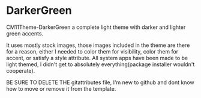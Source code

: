 DarkerGreen
===========

CM11Theme-DarkerGreen a complete light theme with darker and lighter green accents.

It uses mostly stock images, those images included in the theme are there for a reason, either I needed to color them for visibility, color them for accent, or satisfy a style attribute.
All system apps have been made to be light themed, I didn't get to absolutely everything(package installer wouldn't cooperate).

BE SURE TO DELETE THE gitattributes file, I'm new to github and dont know how to move or remove it from the template.
